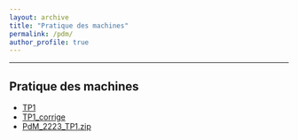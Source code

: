 ```yaml
---
layout: archive
title: "Pratique des machines"
permalink: /pdm/
author_profile: true
---
```


------
<h2 id="2021">Pratique des machines</h2>


- <a href="/assets/cours/PdM/PdM_2223_TP1.pdf">TP1</a> 
- <a href="/assets/cours/PdM/PdM_2223_TP1_corrige.pdf">TP1_corrige</a> 
- <a href="/assets/cours/PdM/PdM_2223_TP1.zip">PdM_2223_TP1.zip</a> 

